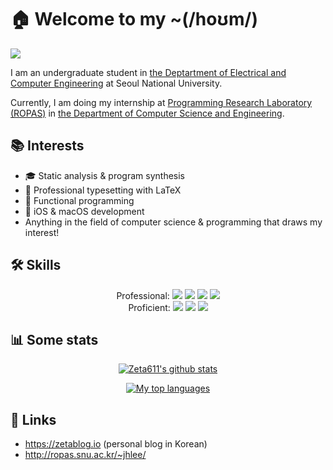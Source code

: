 # 🏠 Welcome to my ~(/hoʊm/)
<img align="center" src="https://hits.seeyoufarm.com/api/count/incr/badge.svg?url=https%3A%2F%2Fgithub.com%2FZeta611%2F&count_bg=%23FFB96C&title_bg=%232D2A26&icon=&icon_color=%23E7E7E7&title=visits&edge_flat=true"/>

I am an undergraduate student in [the Deptartment of Electrical and Computer Engineering](https://ee.snu.ac.kr/en) at Seoul National University.

Currently, I am doing my internship at [Programming Research Laboratory (ROPAS)](http://ropas.snu.ac.kr/) in [the Department of Computer Science and Engineering](https://cse.snu.ac.kr/en).

## 📚 Interests
- 🎓 Static analysis & program synthesis
- 📜 Professional typesetting with LaTeX
- 🤖 Functional programming
- 📱 iOS & macOS development
- Anything in the field of computer science & programming that draws my interest!

## 🛠 Skills
<div align="center">
  Professional: <img src="https://img.shields.io/badge/Swift-F05138?style=flat-square&logo=Swift&logoColor=white"/>
  <img src="https://img.shields.io/badge/Python-3776AB?style=flat-square&logo=Python&logoColor=white"/>
  <img src="https://img.shields.io/badge/LaTeX-008080?style=flat-square&logo=LaTeX&logoColor=white"/>
  <img src="https://img.shields.io/badge/Vim-019733?style=flat-square&logo=Vim&logoColor=white"/>
  <br>
  Proficient:
  <img src="https://img.shields.io/badge/OCaml-EC6813?style=flat-square&logo=OCaml&logoColor=white"/>
  <img src="https://img.shields.io/badge/Scheme-9F1D20?style=flat-square&logo=Racket&logoColor=white"/>
  <img src="https://img.shields.io/badge/C++-00599C?style=flat-square&logo=C%2B%2B&logoColor=white"/>
  <br>
</div>

## 📊 Some stats
<div align="center">

[![Zeta611's github
stats](https://github-readme-stats.vercel.app/api?username=Zeta611&show_icons=true&include_all_commits=true&count_private=true&theme=tokyonight)](https://github.com/Zeta611)

[![My top languages](https://github-readme-stats.vercel.app/api/top-langs/?username=Zeta611&layout=compact&theme=tokyonight)](https://github.com/Zeta611)
</div>

## 🔗 Links
- https://zetablog.io (personal blog in Korean)
- http://ropas.snu.ac.kr/~jhlee/
